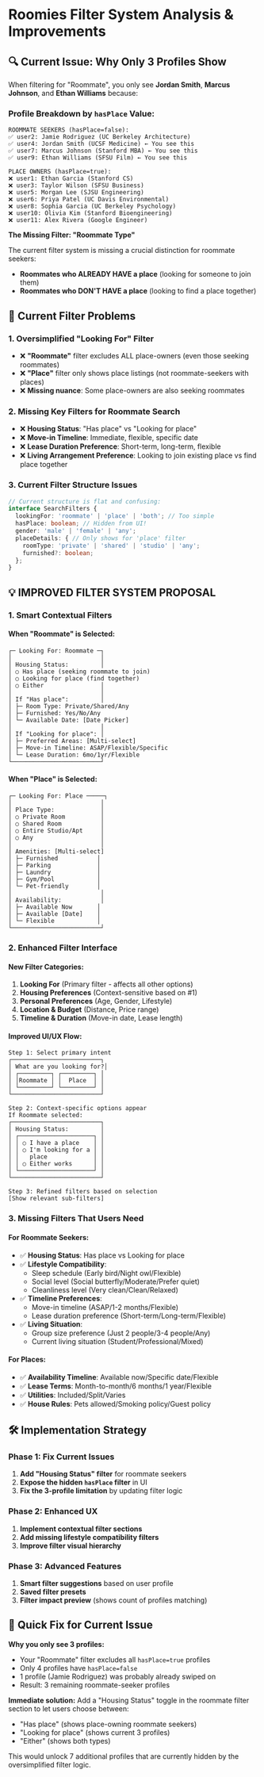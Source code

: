# Roomies Filter System Analysis & Improvements

## 🔍 **Current Issue: Why Only 3 Profiles Show**

When filtering for "Roommate", you only see **Jordan Smith**, **Marcus Johnson**, and **Ethan Williams** because:

### **Profile Breakdown by `hasPlace` Value:**
```
ROOMMATE SEEKERS (hasPlace=false):
✅ user2: Jamie Rodriguez (UC Berkeley Architecture) 
✅ user4: Jordan Smith (UCSF Medicine) ← You see this
✅ user7: Marcus Johnson (Stanford MBA) ← You see this  
✅ user9: Ethan Williams (SFSU Film) ← You see this

PLACE OWNERS (hasPlace=true):
❌ user1: Ethan Garcia (Stanford CS) 
❌ user3: Taylor Wilson (SFSU Business)
❌ user5: Morgan Lee (SJSU Engineering) 
❌ user6: Priya Patel (UC Davis Environmental)
❌ user8: Sophia Garcia (UC Berkeley Psychology)
❌ user10: Olivia Kim (Stanford Bioengineering)
❌ user11: Alex Rivera (Google Engineer)
```

**The Missing Filter: "Roommate Type"**

The current filter system is missing a crucial distinction for roommate seekers:
- **Roommates who ALREADY HAVE a place** (looking for someone to join them)
- **Roommates who DON'T HAVE a place** (looking to find a place together)

## 🎯 **Current Filter Problems**

### **1. Oversimplified "Looking For" Filter**
- ❌ **"Roommate"** filter excludes ALL place-owners (even those seeking roommates)
- ❌ **"Place"** filter only shows place listings (not roommate-seekers with places)
- ❌ **Missing nuance**: Some place-owners are also seeking roommates

### **2. Missing Key Filters for Roommate Search**
- ❌ **Housing Status**: "Has place" vs "Looking for place"
- ❌ **Move-in Timeline**: Immediate, flexible, specific date
- ❌ **Lease Duration Preference**: Short-term, long-term, flexible
- ❌ **Living Arrangement Preference**: Looking to join existing place vs find place together

### **3. Current Filter Structure Issues**
```typescript
// Current structure is flat and confusing:
interface SearchFilters {
  lookingFor: 'roommate' | 'place' | 'both'; // Too simple
  hasPlace: boolean; // Hidden from UI!
  gender: 'male' | 'female' | 'any';
  placeDetails: { // Only shows for 'place' filter
    roomType: 'private' | 'shared' | 'studio' | 'any';
    furnished?: boolean;
  };
}
```

## 💡 **IMPROVED FILTER SYSTEM PROPOSAL**

### **1. Smart Contextual Filters**

#### **When "Roommate" is Selected:**
```
┌─ Looking For: Roommate ─┐
│                         │
│ Housing Status:         │
│ ○ Has place (seeking roommate to join)
│ ○ Looking for place (find together)  
│ ○ Either                │
│                         │
│ If "Has place":         │
│ ├─ Room Type: Private/Shared/Any
│ ├─ Furnished: Yes/No/Any
│ └─ Available Date: [Date Picker]
│                         │
│ If "Looking for place": │ 
│ ├─ Preferred Areas: [Multi-select]
│ ├─ Move-in Timeline: ASAP/Flexible/Specific
│ └─ Lease Duration: 6mo/1yr/Flexible
└─────────────────────────┘
```

#### **When "Place" is Selected:**
```
┌─ Looking For: Place ─────┐
│                         │
│ Place Type:             │
│ ○ Private Room          │
│ ○ Shared Room           │
│ ○ Entire Studio/Apt     │ 
│ ○ Any                   │
│                         │
│ Amenities: [Multi-select]
│ ├─ Furnished           │
│ ├─ Parking             │
│ ├─ Laundry             │
│ ├─ Gym/Pool            │
│ └─ Pet-friendly        │
│                         │
│ Availability:           │
│ ├─ Available Now       │
│ ├─ Available [Date]    │
│ └─ Flexible            │
└─────────────────────────┘
```

### **2. Enhanced Filter Interface**

#### **New Filter Categories:**
1. **Looking For** (Primary filter - affects all other options)
2. **Housing Preferences** (Context-sensitive based on #1)
3. **Personal Preferences** (Age, Gender, Lifestyle)
4. **Location & Budget** (Distance, Price range)
5. **Timeline & Duration** (Move-in date, Lease length)

#### **Improved UI/UX Flow:**
```
Step 1: Select primary intent
┌─────────────────────────┐
│ What are you looking for?│
│ ┌─────────┐ ┌─────────┐ │
│ │Roommate │ │  Place  │ │
│ └─────────┘ └─────────┘ │
└─────────────────────────┘

Step 2: Context-specific options appear
If Roommate selected:
┌─────────────────────────┐
│ Housing Status:         │
│ ┌─────────────────────┐ │
│ │ ○ I have a place    │ │
│ │ ○ I'm looking for a │ │ 
│ │   place             │ │
│ │ ○ Either works      │ │
│ └─────────────────────┘ │
└─────────────────────────┘

Step 3: Refined filters based on selection
[Show relevant sub-filters]
```

### **3. Missing Filters That Users Need**

#### **For Roommate Seekers:**
- ✅ **Housing Status**: Has place vs Looking for place
- ✅ **Lifestyle Compatibility**: 
  - Sleep schedule (Early bird/Night owl/Flexible)
  - Social level (Social butterfly/Moderate/Prefer quiet)
  - Cleanliness level (Very clean/Clean/Relaxed)
- ✅ **Timeline Preferences**:
  - Move-in timeline (ASAP/1-2 months/Flexible)
  - Lease duration preference (Short-term/Long-term/Flexible)
- ✅ **Living Situation**:
  - Group size preference (Just 2 people/3-4 people/Any)
  - Current living situation (Student/Professional/Mixed)

#### **For Places:**
- ✅ **Availability Timeline**: Available now/Specific date/Flexible
- ✅ **Lease Terms**: Month-to-month/6 months/1 year/Flexible
- ✅ **Utilities**: Included/Split/Varies
- ✅ **House Rules**: Pets allowed/Smoking policy/Guest policy

## 🛠️ **Implementation Strategy**

### **Phase 1: Fix Current Issues**
1. **Add "Housing Status" filter** for roommate seekers
2. **Expose the hidden `hasPlace` filter** in UI
3. **Fix the 3-profile limitation** by updating filter logic

### **Phase 2: Enhanced UX**
1. **Implement contextual filter sections**
2. **Add missing lifestyle compatibility filters**  
3. **Improve filter visual hierarchy**

### **Phase 3: Advanced Features**
1. **Smart filter suggestions** based on user profile
2. **Saved filter presets**
3. **Filter impact preview** (shows count of profiles matching)

## 🎯 **Quick Fix for Current Issue**

**Why you only see 3 profiles:**
- Your "Roommate" filter excludes all `hasPlace=true` profiles
- Only 4 profiles have `hasPlace=false` 
- 1 profile (Jamie Rodriguez) was probably already swiped on
- Result: 3 remaining roommate-seeker profiles

**Immediate solution:**
Add a "Housing Status" toggle in the roommate filter section to let users choose between:
- "Has place" (shows place-owning roommate seekers)  
- "Looking for place" (shows current 3 profiles)
- "Either" (shows both types)

This would unlock 7 additional profiles that are currently hidden by the oversimplified filter logic. 